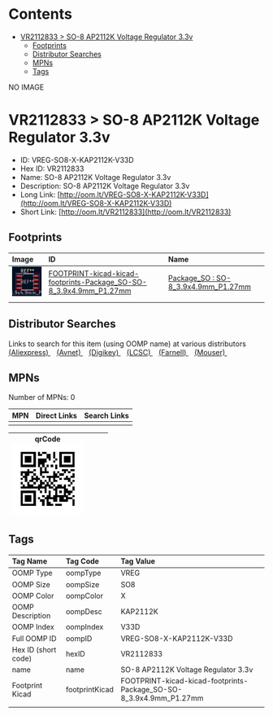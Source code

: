 



Contents
========

* [VR2112833 > SO-8 AP2112K Voltage Regulator 3.3v](#vr2112833--so-8-ap2112k-voltage-regulator-33v)
	* [Footprints](#footprints)
	* [Distributor Searches](#distributor-searches)
	* [MPNs](#mpns)
	* [Tags](#tags)
  
NO IMAGE  
# VR2112833 > SO-8 AP2112K Voltage Regulator 3.3v

- ID: VREG-SO8-X-KAP2112K-V33D
- Hex ID: VR2112833
- Name: SO-8 AP2112K Voltage Regulator 3.3v
- Description: SO-8 AP2112K Voltage Regulator 3.3v
- Long Link: [http://oom.lt/VREG-SO8-X-KAP2112K-V33D](http://oom.lt/VREG-SO8-X-KAP2112K-V33D)
- Short Link: [http://oom.lt/VR2112833](http://oom.lt/VR2112833)

## Footprints
  

|Image|ID|Name|
| :--- | :--- | :--- |
|[![](https://raw.githubusercontent.com/oomlout/oomlout_OOMP_eda_V2/main/FOOTPRINT/kicad/kicad-footprints/Package_SO/SO-8_3.9x4.9mm_P1.27mm/image_140.png)](https://github.com/oomlout/oomlout_OOMP_eda_V2/tree/main/FOOTPRINT/kicad/kicad-footprints/Package_SO/SO-8_3.9x4.9mm_P1.27mm/)|[FOOTPRINT-kicad-kicad-footprints-Package_SO-SO-8_3.9x4.9mm_P1.27mm](https://github.com/oomlout/oomlout_OOMP_eda_V2/tree/main/FOOTPRINT/kicad/kicad-footprints/Package_SO/SO-8_3.9x4.9mm_P1.27mm/)|[Package_SO : SO-8_3.9x4.9mm_P1.27mm](https://github.com/oomlout/oomlout_OOMP_eda_V2/tree/main/FOOTPRINT/kicad/kicad-footprints/Package_SO/SO-8_3.9x4.9mm_P1.27mm/)|
||||

## Distributor Searches
  
Links to search for this item (using OOMP name) at various distributors  
[(Aliexpress) ](https://www.aliexpress.com/wholesale?SearchText=1117SO-8+AP2112K+Voltage+Regulator+3.3v)&nbsp;&nbsp;&nbsp;[(Avnet) ](https://www.avnet.com/shop/us/search/SO-8+AP2112K+Voltage+Regulator+3.3v)&nbsp;&nbsp;&nbsp;[(Digikey) ](https://www.digikey.co.uk/en/products/result?s=SO-8+AP2112K+Voltage+Regulator+3.3v)&nbsp;&nbsp;&nbsp;[(LCSC) ](https://www.lcsc.com/search?q=SO-8+AP2112K+Voltage+Regulator+3.3v)&nbsp;&nbsp;&nbsp;[(Farnell) ](https://uk.farnell.com/search?st=SO-8+AP2112K+Voltage+Regulator+3.3v)&nbsp;&nbsp;&nbsp;[(Mouser) ](https://www.mouser.com/c/?q=SO-8+AP2112K+Voltage+Regulator+3.3v)&nbsp;&nbsp;&nbsp;
## MPNs
  
Number of MPNs: 0  

|MPN|Direct Links|Search Links|
| :--- | :--- | :--- |
||||
  

|qrCode<br>[![](https://raw.githubusercontent.com/oomlout/oomlout_OOMP_parts_V2/main/VREG/SO8/X/KAP2112K/V33D/qrCode_140.png)](https://github.com/oomlout/oomlout_OOMP_parts_V2/tree/main/VREG/SO8/X/KAP2112K/V33D/qrCode.png)||||
| :---: | :---: | :---: | :---: |

## Tags
  

|Tag Name|Tag Code|Tag Value|
| :--- | :--- | :--- |
|OOMP Type|oompType|VREG|
|OOMP Size|oompSize|SO8|
|OOMP Color|oompColor|X|
|OOMP Description|oompDesc|KAP2112K|
|OOMP Index|oompIndex|V33D|
|Full OOMP ID|oompID|VREG-SO8-X-KAP2112K-V33D|
|Hex ID (short code)|hexID|VR2112833|
|name|name|SO-8 AP2112K Voltage Regulator 3.3v|
|Footprint Kicad|footprintKicad|FOOTPRINT-kicad-kicad-footprints-Package_SO-SO-8_3.9x4.9mm_P1.27mm|
||||
